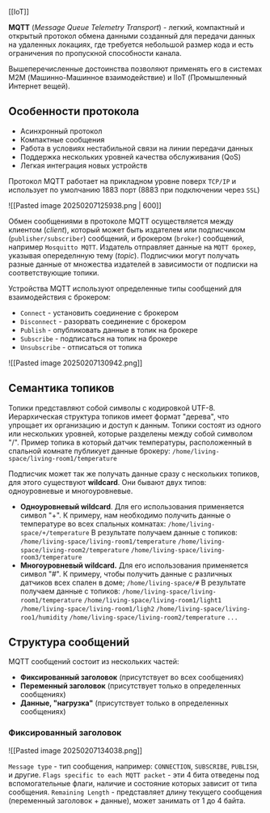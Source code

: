 [[IoT]]

**MQTT** (*Message Queue Telemetry Transport*) - легкий, компактный и открытый протокол обмена данными созданный для передачи данных на удаленных локациях, где требуется небольшой размер кода и есть ограничения по пропускной способности канала.

Вышеперечисленные достоинства позволяют применять его в системах M2M (Машинно-Машинное взаимодействие) и IIoT (Промышленный Интернет вещей).

## Особенности протокола

- Асинхронный протокол
- Компактные сообщения
- Работа в условиях нестабильной связи на линии передачи данных
- Поддержка нескольких уровней качества обслуживания (QoS)
- Легкая интеграция новых устройств

Протокол MQTT работает на прикладном уровне поверх `TCP/IP` и использует по умолчанию 1883 порт (8883 при подключении через `SSL`)

![[Pasted image 20250207125938.png | 600]]

Обмен сообщениями в протоколе MQTT осуществляется между клиентом (*client*), который может быть издателем или подписчиком (`publisher/subscriber`) сообщений, и брокером     (`broker`) сообщений, например `Mosquitto MQTT`. Издатель отправляет данные на `MQTT брокер`, указывая опеределнную тему (*topic*). Подписчики могут получать разные данные от множества издателей в зависимости от подписки на соответствующие топики. 

Устройства MQTT используют определенные типы сообщений для взаимодействия с брокером:
- `Connect` - установить соединение с брокером
- `Disconnect` - разорвать соединение с брокером
- `Publish` - опубликовать данные в топик на брокере
- `Subscribe` - подписаться на топик на брокере
- `Unsubscribe` - отписаться от топика

![[Pasted image 20250207130942.png]]
## Семантика топиков

Топики представляют собой символы с кодировкой UTF-8. Иерархическая структура топиков имеет формат "дерева", что упрощает их организацию и доступ к данным. Топики состоят из одного или нескольких уровней, которые разделены между собой символом "/".
Пример топика в который датчик температуры, расположенный в спальной комнате публикует данные брокеру:
`/home/living-space/living-room1/temperature`

Подписчик может так же получать данные сразу с нескольких топиков, для этого существуют **wildcard**. Они бывают двух типов: одноуровневые и многоуровневые. 

- **Одноуровневый wildcard**. Для его использования применяется символ "+".
	К примеру, нам необходимо получить данные о температуре во всех спальных комнатах:
	`/home/living-space/+/temperature`
	В результате получаем данные с топиков:
	`/home/living-space/living-room1/temperature`
	`/home/living-space/living-room2/temperature`
	`/home/living-space/living-room3/temperature`
- **Многоуровневый wildcard.** Для его использования применяется символ "#".
	К примеру, чтобы получить данные с различных датчиков всех спален в доме;
	`/home/living-space/#`
	В результате получаем данные с топиков:
	`/home/living-space/living-room1/temperature`
	`/home/living-space/living-room1/light1`
	`/home/living-space/living-room1/ligh2`
	`/home/living-space/living-roo1/humidity`
	`/home/living-space/living-room2/temperature`
	`...`
## Структура сообщений

MQTT сообщений состоит из нескольких частей:
- **Фиксированный заголовок** (присутствует во всех сообщениях)
- **Переменный заголовок** (присутствует только в определенных сообщениях)
- **Данные, "нагрузка"** (присутствует только в определенных сообщениях)
### Фиксированный заголовок

![[Pasted image 20250207134038.png]]

`Message type` - тип сообщения, например: `CONNECTION`, `SUBSCRIBE`, `PUBLISH`, и другие.
`Flags specific to each MQTT packet` - эти 4 бита отведены под вспомогательные флаги, наличие и состояние которых зависит от типа сообщения.
`Remaining Length` - представляет длину текущего сообщения (переменный заголовок + данные), может занимать от 1 до 4 байта.